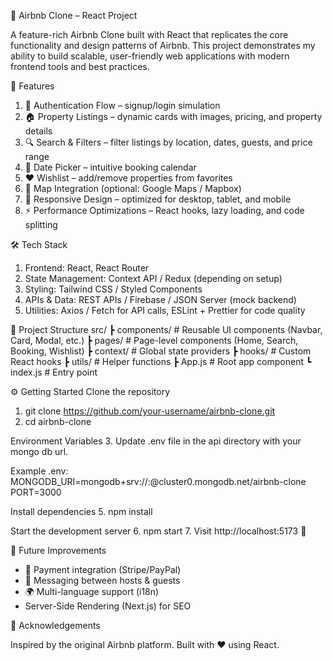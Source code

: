 🏡 Airbnb Clone – React Project

A feature-rich Airbnb Clone built with React that replicates the core functionality and design patterns of Airbnb.
This project demonstrates my ability to build scalable, user-friendly web applications with modern frontend tools and best practices.

🚀 Features

1. 🔑 Authentication Flow – signup/login simulation
2. 🏠 Property Listings – dynamic cards with images, pricing, and property details
3. 🔍 Search & Filters – filter listings by location, dates, guests, and price range
4. 📅 Date Picker – intuitive booking calendar
5. ❤️ Wishlist – add/remove properties from favorites
6. 📌 Map Integration (optional: Google Maps / Mapbox)
7. 📱 Responsive Design – optimized for desktop, tablet, and mobile
8. ⚡ Performance Optimizations – React hooks, lazy loading, and code splitting

🛠️ Tech Stack

1. Frontend: React, React Router
2. State Management: Context API / Redux (depending on setup)
3. Styling: Tailwind CSS / Styled Components
4. APIs & Data: REST APIs / Firebase / JSON Server (mock backend)
5. Utilities: Axios / Fetch for API calls, ESLint + Prettier for code quality

📂 Project Structure
src/
┣ components/ # Reusable UI components (Navbar, Card, Modal, etc.)
┣ pages/ # Page-level components (Home, Search, Booking, Wishlist)
┣ context/ # Global state providers
┣ hooks/ # Custom React hooks
┣ utils/ # Helper functions
┣ App.js # Root app component
┗ index.js # Entry point

⚙️ Getting Started
Clone the repository

1. git clone https://github.com/your-username/airbnb-clone.git
2. cd airbnb-clone

Environment Variables 3. Update .env file in the api directory with your mongo db url.

Example .env:
MONGODB_URI=mongodb+srv://<username>:<password>@cluster0.mongodb.net/airbnb-clone
PORT=3000

Install dependencies 5. npm install

Start the development server 6. npm start 7. Visit http://localhost:5173
🎉

🔮 Future Improvements

- 🔗 Payment integration (Stripe/PayPal)
- 💬 Messaging between hosts & guests
- 🌍 Multi-language support (i18n)
- Server-Side Rendering (Next.js) for SEO

🙌 Acknowledgements

Inspired by the original Airbnb platform.
Built with ❤️ using React.
